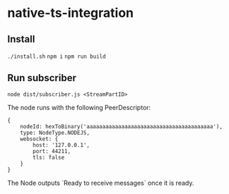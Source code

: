 # native-ts-integration

## Install

`./install.sh`
`npm i`
`npm run build`

## Run subscriber

`node dist/subscriber.js <StreamPartID>`

The node runs with the following PeerDescriptor:

```
{
    nodeId: hexToBinary('aaaaaaaaaaaaaaaaaaaaaaaaaaaaaaaaaaaaaaaa'),
    type: NodeType.NODEJS,
    websocket: {
        host: '127.0.0.1',
        port: 44211,
        tls: false
    }
}
```

The Node outputs ´Ready to receive messages´ once it is ready.